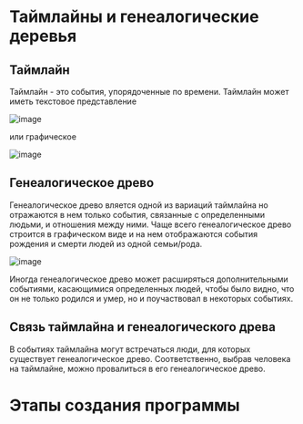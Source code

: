 # Таймлайны и генеалогические деревья
## Таймлайн
Таймлайн - это события, упорядоченные по времени. Таймлайн может иметь текстовое представление

![image](https://user-images.githubusercontent.com/2069875/132652913-ac7fa96c-c843-40d6-9d1e-3e2eb411bcfd.png)

или графическое

![image](https://user-images.githubusercontent.com/2069875/132653017-551b8ba4-bf81-432b-a488-8b24e6d8fc25.png)

## Генеалогическое древо
Генеалогическое древо вляется одной из вариаций таймлайна но отражаются в нем только события, связанные с определенными людьми, и отношения между ними. Чаще всего генеалогическое древо строится в графическом виде и на нем отображаются события рождения и смерти людей из одной семьи/рода.

![image](https://user-images.githubusercontent.com/2069875/132661659-9d5aafd3-6f03-4048-98c7-32ccb07b149f.png)

Иногда генеалогическое древо может расширяться дополнительными событиями, касающимися определенных людей, чтобы было видно, что он не только родился и умер, но и поучаствовал в некоторых событиях.
## Связь таймлайна и генеалогического древа
В событиях таймлайна могут встречаться люди, для которых существует генеалогическое древо. Соответственно, выбрав человека на таймлайне, можно провалиться в его генеалогическое древо.

# Этапы создания программы
## 

